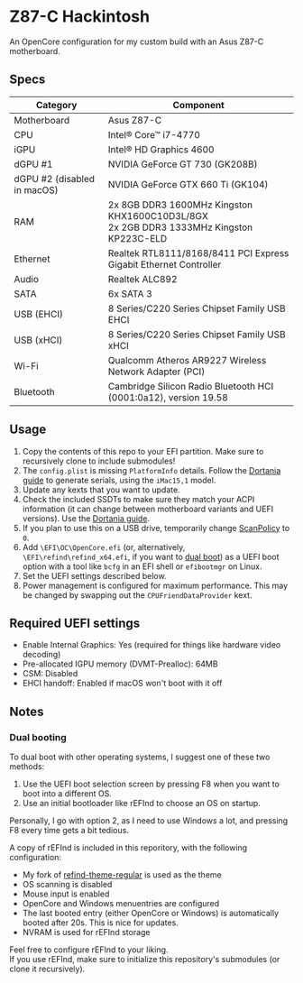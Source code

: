 # Z87-C Hackintosh

An OpenCore configuration for my custom build with an Asus Z87-C motherboard.

## Specs

| Category                    | Component                                                    |
| --------------------------- | ------------------------------------------------------------ |
| Motherboard                 | Asus Z87-C                                                   |
| CPU                         | Intel® Core™ i7-4770                                         |
| iGPU                        | Intel® HD Graphics 4600                                      |
| dGPU #1                     | NVIDIA GeForce GT 730 (GK208B)                               |
| dGPU #2 (disabled in macOS) | NVIDIA GeForce GTX 660 Ti (GK104)                            |
| RAM                         | 2x 8GB DDR3 1600MHz Kingston KHX1600C10D3L/8GX<br />2x 2GB DDR3 1333MHz Kingston KP223C-ELD |
| Ethernet                    | Realtek RTL8111/8168/8411 PCI Express Gigabit Ethernet Controller |
| Audio                       | Realtek ALC892                                               |
| SATA                        | 6x SATA 3                                                    |
| USB (EHCI)                  | 8 Series/C220 Series Chipset Family USB EHCI                 |
| USB (xHCI)                  | 8 Series/C220 Series Chipset Family USB xHCI                 |
| Wi-Fi                       | Qualcomm Atheros AR9227 Wireless Network Adapter (PCI)       |
| Bluetooth                   | Cambridge Silicon Radio Bluetooth HCI (0001:0a12), version 19.58 |

## Usage

1. Copy the contents of this repo to your EFI partition. Make sure to recursively clone to include submodules!
2. The `config.plist` is missing `PlatformInfo` details. Follow the [Dortania guide](https://dortania.github.io/OpenCore-Install-Guide/config.plist/ivy-bridge.html#platforminfo) to generate serials, using the `iMac15,1` model.
3. Update any kexts that you want to update.
4. Check the included SSDTs to make sure they match your ACPI information (it can change between motherboard variants and UEFI versions). Use the [Dortania guide](https://dortania.github.io/Getting-Started-With-ACPI/).
5. If you plan to use this on a USB drive, temporarily change [ScanPolicy](https://dortania.github.io/OpenCore-Install-Guide/config.plist/haswell.html#misc) to `0`.
6. Add `\EFI\OC\OpenCore.efi` (or, alternatively, `\EFI\refind\refind_x64.efi`, if you want to [dual boot](#dual-booting)) as a UEFI boot option with a tool like `bcfg` in an EFI shell or `efibootmgr` on Linux.
7. Set the UEFI settings described below.
8. Power management is configured for maximum performance. This may be changed by swapping out the `CPUFriendDataProvider` kext.

## Required UEFI settings

- Enable Internal Graphics: Yes (required for things like hardware video decoding)
- Pre-allocated IGPU memory (DVMT-Prealloc): 64MB
- CSM: Disabled
- EHCI handoff: Enabled if macOS won't boot with it off

## Notes

### Dual booting

To dual boot with other operating systems, I suggest one of these two methods:

1. Use the UEFI boot selection screen by pressing F8 when you want to boot into a different OS.
2. Use an initial bootloader like rEFInd to choose an OS on startup.

Personally, I go with option 2, as I need to use Windows a lot, and pressing F8 every time gets a bit tedious.

A copy of rEFInd is included in this reporitory, with the following configuration:
- My fork of [refind-theme-regular](https://github.com/hacker1024/refind-theme-regular) is used as the theme
- OS scanning is disabled
- Mouse input is enabled
- OpenCore and Windows menuentries are configured
- The last booted entry (either OpenCore or Windows) is automatically booted after 20s. This is nice for updates.
- NVRAM is used for rEFInd storage

Feel free to configure rEFInd to your liking.  
If you use rEFInd, make sure to initialize this repository's submodules (or clone it recursively).
